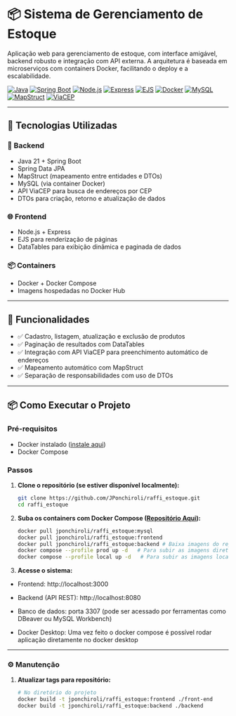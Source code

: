 # 📦 Sistema de Gerenciamento de Estoque

Aplicação web para gerenciamento de estoque, com interface amigável, backend robusto e integração com API externa. A arquitetura é baseada em microserviços com containers Docker, facilitando o deploy e a escalabilidade.

[![Java](https://img.shields.io/badge/Java-21-red?logo=java&logoColor=white)](https://www.oracle.com/java/)
[![Spring Boot](https://img.shields.io/badge/Spring%20Boot-3.2.0-brightgreen?logo=springboot)](https://spring.io/projects/spring-boot)
[![Node.js](https://img.shields.io/badge/Node.js-20.x-green?logo=node.js)](https://nodejs.org/)
[![Express](https://img.shields.io/badge/Express.js-4.x-lightgrey?logo=express)](https://expressjs.com/)
[![EJS](https://img.shields.io/badge/EJS-templates-yellow)](https://ejs.co/)
[![Docker](https://img.shields.io/badge/Docker-Compose-blue?logo=docker)](https://www.docker.com/)
[![MySQL](https://img.shields.io/badge/MySQL-8.x-blue?logo=mysql&logoColor=white)](https://www.mysql.com/)
[![MapStruct](https://img.shields.io/badge/MapStruct-mapper-blueviolet)](https://mapstruct.org/)
[![ViaCEP](https://img.shields.io/badge/API-ViaCEP-orange)](https://viacep.com.br/)

---

## 🧰 Tecnologias Utilizadas

### 🔧 Backend
- Java 21 + Spring Boot
- Spring Data JPA
- MapStruct (mapeamento entre entidades e DTOs)
- MySQL (via container Docker)
- API ViaCEP para busca de endereços por CEP
- DTOs para criação, retorno e atualização de dados

### 🌐 Frontend
- Node.js + Express
- EJS para renderização de páginas
- DataTables para exibição dinâmica e paginada de dados

### 📦 Containers
- Docker + Docker Compose
- Imagens hospedadas no Docker Hub

---

## 🚀 Funcionalidades

- ✅ Cadastro, listagem, atualização e exclusão de produtos
- ✅ Paginação de resultados com DataTables
- ✅ Integração com API ViaCEP para preenchimento automático de endereços
- ✅ Mapeamento automático com MapStruct
- ✅ Separação de responsabilidades com uso de DTOs

---

## 📦 Como Executar o Projeto

### Pré-requisitos

- Docker instalado ([instale aqui](https://docs.docker.com/get-docker/))
- Docker Compose

### Passos

1. **Clone o repositório (se estiver disponível localmente):**
   ```bash
   git clone https://github.com/JPonchiroli/raffi_estoque.git
   cd raffi_estoque
   ```

2. **Suba os containers com Docker Compose ([Repositório Aqui](https://hub.docker.com/r/jponchiroli/raffi_estoque)):**
   ```bash
   docker pull jponchiroli/raffi_estoque:mysql 
   docker pull jponchiroli/raffi_estoque:frontend 
   docker pull jponchiroli/raffi_estoque:backend # Baixa imagens do repositório
   docker compose --profile prod up -d   # Para subir as imagens diretamente do repositório
   docker compose --profile local up -d   # Para subir as imagens localmente
   ```

3. **Acesse o sistema:**
- Frontend: http://localhost:3000

- Backend (API REST): http://localhost:8080

- Banco de dados: porta 3307 (pode ser acessado por ferramentas como DBeaver ou MySQL Workbench)

- Docker Desktop: Uma vez feito o docker compose é possível rodar aplicação diretamente no docker desktop

 ---

### ⚙️ Manutenção 

1. **Atualizar tags para repositório:** 
   ```bash
   # No diretório do projeto
   docker build -t jponchiroli/raffi_estoque:frontend ./front-end
   docker build -t jponchiroli/raffi_estoque:backend ./backend
   ```


